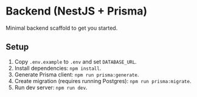 # Backend (NestJS + Prisma)

Minimal backend scaffold to get you started.

## Setup

1. Copy `.env.example` to `.env` and set `DATABASE_URL`.
2. Install dependencies: `npm install`.
3. Generate Prisma client: `npm run prisma:generate`.
4. Create migration (requires running Postgres): `npm run prisma:migrate`.
5. Run dev server: `npm run dev`.
